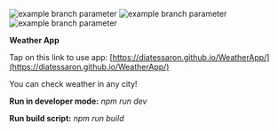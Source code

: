 ![example branch parameter](https://github.com/Diatessaron/WeatherApp/actions/workflows/sanity-check.yml/badge.svg?branch=dev)
![example branch parameter](https://github.com/Diatessaron/WeatherApp/actions/workflows/test-coverage.yml/badge.svg?branch=dev)
![example branch parameter](https://github.com/Diatessaron/WeatherApp/actions/workflows/build.yml/badge.svg?branch=dev)

**Weather App**

Tap on this link  to use app:
[https://diatessaron.github.io/WeatherApp/](https://diatessaron.github.io/WeatherApp/)

You can check weather in any city!

**Run in developer mode:** _npm run dev_

**Run build script:** _npm run build_

